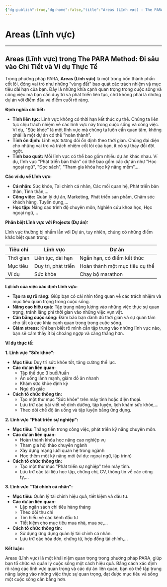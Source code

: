 ```yaml
---
{"dg-publish":true,"dg-home":false,"title":"Areas (Lĩnh vực) - The PARA Method","date":"2025-01-31","tags":["book","books/the-para-method"],"dg-path":"Books/The PARA Method/Areas - Lĩnh vực.md","permalink":"/books/the-para-method/areas-linh-vuc/","dgPassFrontmatter":true,"updated":"2025-01-31T08:17:25.209+07:00"}
---
```


# Areas (Lĩnh vực)
---
## Areas (Lĩnh vực) trong The PARA Method: Đi sâu vào Chi Tiết và Ví dụ Thực Tế

Trong phương pháp PARA, **Areas (Lĩnh vực)** là một trong bốn thành phần cốt lõi, đóng vai trò như những "vùng đất" bao quát các trách nhiệm và mục tiêu dài hạn của bạn. Đây là những khía cạnh quan trọng trong cuộc sống và công việc mà bạn cần duy trì và phát triển liên tục, chứ không phải là những dự án với điểm đầu và điểm cuối rõ ràng.

**Định nghĩa chi tiết:**

- **Tính liên tục:** Lĩnh vực không có thời hạn kết thúc cụ thể. Chúng ta liên tục chịu trách nhiệm về các lĩnh vực này trong cuộc sống và công việc. Ví dụ, "Sức khỏe" là một lĩnh vực mà chúng ta luôn cần quan tâm, không phải là một dự án có thể "hoàn thành".
- **Tính ổn định:** Lĩnh vực tương đối ổn định theo thời gian. Chúng đại diện cho những vai trò và trách nhiệm cốt lõi của bạn, ít có sự thay đổi đột ngột.
- **Tính bao quát:** Mỗi lĩnh vực có thể bao gồm nhiều dự án khác nhau. Ví dụ, lĩnh vực "Phát triển bản thân" có thể bao gồm các dự án như "Học ngoại ngữ", "Đọc sách", "Tham gia khóa học kỹ năng mềm",...

**Các ví dụ về Lĩnh vực:**

- **Cá nhân:** Sức khỏe, Tài chính cá nhân, Các mối quan hệ, Phát triển bản thân, Tinh thần,...
- **Công việc:** Quản lý dự án, Marketing, Phát triển sản phẩm, Chăm sóc khách hàng, Tuyển dụng,...
- **Học tập:** Nâng cao trình độ chuyên môn, Nghiên cứu khoa học, Học ngoại ngữ,...

**Phân biệt Lĩnh vực với Projects (Dự án):**

Lĩnh vực thường bị nhầm lẫn với Dự án, tuy nhiên, chúng có những điểm khác biệt quan trọng:

|Tiêu chí|Lĩnh vực|Dự án|
|---|---|---|
|Thời gian|Liên tục, dài hạn|Ngắn hạn, có điểm kết thúc|
|Mục tiêu|Duy trì, phát triển|Hoàn thành một mục tiêu cụ thể|
|Ví dụ|Sức khỏe|Chạy bộ marathon|

**Lợi ích của việc xác định Lĩnh vực:**

- **Tạo ra sự rõ ràng:** Giúp bạn có cái nhìn tổng quan về các trách nhiệm và mục tiêu quan trọng trong cuộc sống.
- **Nâng cao hiệu quả:** Tập trung năng lượng vào những việc thực sự quan trọng, tránh lãng phí thời gian vào những việc vụn vặt.
- **Cân bằng cuộc sống:** Đảm bảo bạn dành đủ thời gian và sự quan tâm cho tất cả các khía cạnh quan trọng trong cuộc sống.
- **Giảm stress:** Khi bạn biết rõ mình cần tập trung vào những lĩnh vực nào, bạn sẽ cảm thấy ít bị choáng ngợp và căng thẳng hơn.

**Ví dụ thực tế:**

**1. Lĩnh vực "Sức khỏe":**

- **Mục tiêu:** Duy trì sức khỏe tốt, tăng cường thể lực.
- **Các dự án liên quan:**
    - Tập thể dục 3 buổi/tuần
    - Ăn uống lành mạnh, giảm đồ ăn nhanh
    - Khám sức khỏe định kỳ
    - Ngủ đủ giấc
- **Cách tổ chức thông tin:**
    - Tạo một thư mục "Sức khỏe" trên máy tính hoặc điện thoại.
    - Lưu trữ các bài viết về dinh dưỡng, tập luyện, lịch khám sức khỏe,...
    - Theo dõi chế độ ăn uống và tập luyện bằng ứng dụng.

**2. Lĩnh vực "Phát triển sự nghiệp":**

- **Mục tiêu:** Thăng tiến trong công việc, phát triển kỹ năng chuyên môn.
- **Các dự án liên quan:**
    - Hoàn thành khóa học nâng cao nghiệp vụ
    - Tham gia hội thảo chuyên ngành
    - Xây dựng mạng lưới quan hệ trong ngành
    - Học thêm một kỹ năng mới (ví dụ: ngoại ngữ, lập trình)
- **Cách tổ chức thông tin:**
    - Tạo một thư mục "Phát triển sự nghiệp" trên máy tính.
    - Lưu trữ các tài liệu học tập, chứng chỉ, CV, thông tin về các công ty,...

**3. Lĩnh vực "Tài chính cá nhân":**

- **Mục tiêu:** Quản lý tài chính hiệu quả, tiết kiệm và đầu tư.
- **Các dự án liên quan:**
    - Lập ngân sách chi tiêu hàng tháng
    - Theo dõi thu chi
    - Tìm hiểu về các kênh đầu tư
    - Tiết kiệm cho mục tiêu mua nhà, mua xe,...
- **Cách tổ chức thông tin:**
    - Sử dụng ứng dụng quản lý tài chính cá nhân.
    - Lưu trữ các hóa đơn, chứng từ, hợp đồng tài chính,...

**Kết luận:**

Areas (Lĩnh vực) là một khái niệm quan trọng trong phương pháp PARA, giúp bạn tổ chức và quản lý cuộc sống một cách hiệu quả. Bằng cách xác định rõ ràng các lĩnh vực quan trọng và các dự án liên quan, bạn có thể tập trung năng lượng vào những việc thực sự quan trọng, đạt được mục tiêu và sống một cuộc sống cân bằng hơn.